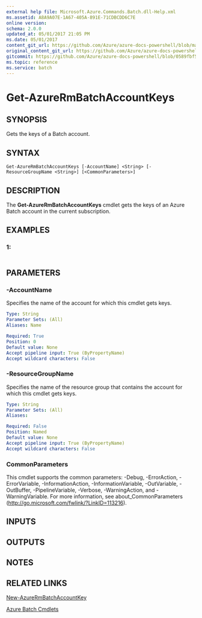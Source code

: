```yaml
---
external help file: Microsoft.Azure.Commands.Batch.dll-Help.xml
ms.assetid: A8A9A07E-1A67-405A-891E-71CDBCDD6C7E
online version:
schema: 2.0.0
updated_at: 05/01/2017 21:05 PM
ms.date: 05/01/2017
content_git_url: https://github.com/Azure/azure-docs-powershell/blob/master/azureps-cmdlets-docs/ResourceManager/AzureRM.Batch/v1.1.4/Get-AzureRmBatchAccountKeys.md
original_content_git_url: https://github.com/Azure/azure-docs-powershell/blob/master/azureps-cmdlets-docs/ResourceManager/AzureRM.Batch/v1.1.4/Get-AzureRmBatchAccountKeys.md
gitcommit: https://github.com/Azure/azure-docs-powershell/blob/0589fbf53d27e39e0cf445261d29c64fb0859d62
ms.topic: reference
ms.service: batch
---
```


# Get-AzureRmBatchAccountKeys

## SYNOPSIS
Gets the keys of a Batch account.

## SYNTAX

```
Get-AzureRmBatchAccountKeys [-AccountName] <String> [-ResourceGroupName <String>] [<CommonParameters>]
```

## DESCRIPTION
The **Get-AzureRmBatchAccountKeys** cmdlet gets the keys of an Azure Batch account in the current subscription.

## EXAMPLES

### 1:
```

```

## PARAMETERS

### -AccountName
Specifies the name of the account for which this cmdlet gets keys.

```yaml
Type: String
Parameter Sets: (All)
Aliases: Name

Required: True
Position: 0
Default value: None
Accept pipeline input: True (ByPropertyName)
Accept wildcard characters: False
```

### -ResourceGroupName
Specifies the name of the resource group that contains the account for which this cmdlet gets keys.

```yaml
Type: String
Parameter Sets: (All)
Aliases: 

Required: False
Position: Named
Default value: None
Accept pipeline input: True (ByPropertyName)
Accept wildcard characters: False
```

### CommonParameters
This cmdlet supports the common parameters: -Debug, -ErrorAction, -ErrorVariable, -InformationAction, -InformationVariable, -OutVariable, -OutBuffer, -PipelineVariable, -Verbose, -WarningAction, and -WarningVariable. For more information, see about_CommonParameters (http://go.microsoft.com/fwlink/?LinkID=113216).

## INPUTS

## OUTPUTS

## NOTES

## RELATED LINKS

[New-AzureRmBatchAccountKey](./New-AzureRmBatchAccountKey.md)

[Azure Batch Cmdlets](./AzureRM.Batch.md)



